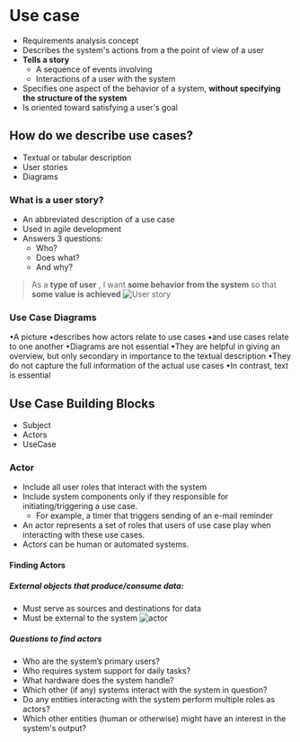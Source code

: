 # Use case
- Requirements analysis concept
- Describes the system's actions from a the point of view of a user
- **Tells a story**
	- A sequence of events involving
	- Interactions of a user with the system
- Specifies one aspect of the behavior of a system, **without specifying the structure of the system**
- Is oriented toward satisfying a user's goal

## How do we describe use cases?
- Textual or tabular description
- User stories
- Diagrams
### What is a user story?
- An abbreviated description of a use case
- Used in agile development
- Answers 3 questions:
	- Who?
	- Does what?
	- And why?
> As a  **type of user** , I want **some behavior from the system** so that **some value is achieved**
![User story](https://github.com/venu-shastri/ooad-uml-knowledge/blob/master/UseStory.JPG)


### Use Case Diagrams
•A picture
•describes how actors relate to use cases
•and use cases relate to one another
•Diagrams are not essential
•They are helpful in giving an overview, but only secondary in importance to the textual description
•They do not capture the full information of the actual use cases
•In contrast, text is essential
## Use Case Building Blocks
- Subject
- Actors
- UseCase

###  Actor
- Include all user roles that interact with the system
- Include system components only if they responsible for initiating/triggering a use case.
	- For example, a timer that triggers sending of an e-mail reminder
- An actor represents a set of roles that users
of use case play when interacting with
these use cases.
- Actors can be human or automated systems.
#### Finding Actors
##### External objects that produce/consume data:
- Must serve as sources and destinations for data
- Must be external to the system
![actor](https://github.com/venu-shastri/ooad-uml-knowledge/blob/master/actors.JPG)

##### Questions to find actors
- Who are the system’s primary users?
- Who requires system support for daily tasks?
- What hardware does the system handle?
-  Which other (if any) systems interact with the system in question?
- Do any entities interacting with the system perform multiple roles as actors?
- Which other entities (human or otherwise) might have an interest in the system's output?





<!--stackedit_data:
eyJoaXN0b3J5IjpbMTkwMDI3NzY0MSwyMTQxNzQxNzIwLDMxMD
AwMjUwNF19
-->
